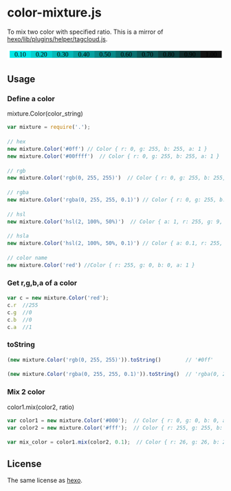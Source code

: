 # color-mixture.js
To mix two color with specified ratio. This is a mirror of [hexo/lib/plugins/helper/tagcloud.js](https://github.com/hexojs/hexo/blob/master/lib/plugins/helper/tagcloud.js). 

![](./example/gradual.png)

## Usage

### Define a color

mixture.Color(color_string)

```js
var mixture = require('.');

// hex
new mixture.Color('#0ff') // Color { r: 0, g: 255, b: 255, a: 1 }
new mixture.Color('#00ffff')  // Color { r: 0, g: 255, b: 255, a: 1 }

// rgb
new mixture.Color('rgb(0, 255, 255)')  // Color { r: 0, g: 255, b: 255, a: 1 }

// rgba
new mixture.Color('rgba(0, 255, 255, 0.1)') // Color { r: 0, g: 255, b: 255, a: 0.1 }

// hsl
new mixture.Color('hsl(2, 100%, 50%)')  // Color { a: 1, r: 255, g: 9, b: 0 }

// hsla
new mixture.Color('hsl(2, 100%, 50%, 0.1)') // Color { a: 0.1, r: 255, g: 9, b: 0 }

// color name
new mixture.Color('red') //Color { r: 255, g: 0, b: 0, a: 1 }
```

### Get r,g,b,a of a color
```js
var c = new mixture.Color('red');
c.r  //255
c.g  //0
c.b  //0
c.a  //1
```

### toString
```js
(new mixture.Color('rgb(0, 255, 255)')).toString()        // '#0ff'

(new mixture.Color('rgba(0, 255, 255, 0.1)')).toString()  // 'rgba(0, 255, 255, 0.1)'
```


### Mix 2 color

color1.mix(color2, ratio)


```js
var color1 = new mixture.Color('#000');  // Color { r: 0, g: 0, b: 0, a: 1 }
var color2 = new mixture.Color('#fff');  // Color { r: 255, g: 255, b: 255, a: 1 }

var mix_color = color1.mix(color2, 0.1);  // Color { r: 26, g: 26, b: 26, a: 1 }
```

## License
The same license as [hexo](https://github.com/hexojs/hexo).